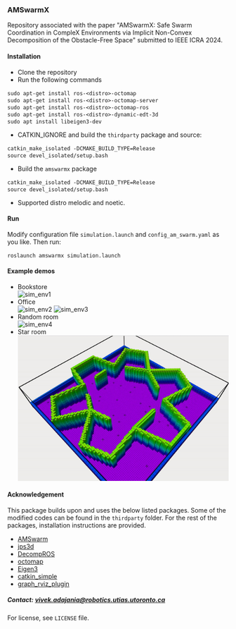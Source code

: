 ### AMSwarmX 
Repository associated with the paper "AMSwarmX: Safe Swarm Coordination in CompleX Environments via
Implicit Non-Convex Decomposition of the Obstacle-Free Space" submitted to IEEE ICRA 2024.

#### Installation

* Clone the repository
* Run the following commands
```
sudo apt-get install ros-<distro>-octomap
sudo apt-get install ros-<distro>-octomap-server
sudo apt-get install ros-<distro>-octomap-ros
sudo apt-get install ros-<distro>-dynamic-edt-3d
sudo apt install libeigen3-dev
```
* CATKIN_IGNORE and build the ```thirdparty``` package and source:
```
catkin_make_isolated -DCMAKE_BUILD_TYPE=Release
source devel_isolated/setup.bash
```
* Build the ```amswarmx``` package
```
catkin_make_isolated -DCMAKE_BUILD_TYPE=Release
source devel_isolated/setup.bash
```
* Supported distro melodic and noetic.

#### Run
Modify configuration file ```simulation.launch``` and ```config_am_swarm.yaml``` as you like. Then run:
```
roslaunch amswarmx simulation.launch
```
#### Example demos
* Bookstore  
![sim_env1](amswarmx/media/bookstore.gif)   
* Office  
![sim_env2](amswarmx/media/office.gif) ![sim_env3](amswarmx/media/office_follower.gif)   
* Random room  
![sim_env4](amswarmx/media/random_room.gif)    
* Star room  
![sim_env5](amswarmx/media/star_room.gif)  

#### Acknowledgement
This package builds upon and uses the below listed packages. Some of the  modified codes can be found in the ```thirdparty``` folder. For the rest of the packages, installation instructions are provided.


* [AMSwarm](https://github.com/utiasDSL/AMSwarm)
* [jps3d](https://github.com/KumarRobotics/jps3d/tree/master)
* [DecompROS](https://github.com/sikang/DecompROS)
* [octomap](https://github.com/OctoMap/octomap)
* [Eigen3](https://eigen.tuxfamily.org/index.php?title=Main_Page)
* [catkin_simple](https://github.com/catkin/catkin_simple)
* [graph_rviz_plugin](https://gitlab.com/InstitutMaupertuis/graph_rviz_plugin)



##### Contact: vivek.adajania@robotics.utias.utoronto.ca
For license, see ```LICENSE``` file.

